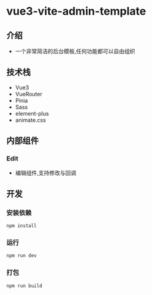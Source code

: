 # vue3-vite-admin-template

## 介绍
- 一个非常简洁的后台模板,任何功能都可以自由组织

## 技术栈
- Vue3
- VueRouter
- Pinia
- Sass
- element-plus
- animate.css


## 内部组件
### Edit
- 编辑组件,支持修改与回调

## 开发
### 安装依赖
```sh
npm install
```
### 运行
```sh
npm run dev
```
### 打包
```sh
npm run build
```
